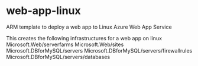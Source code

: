 # web-app-linux
ARM template to deploy a web app to Linux Azure Web App Service

This creates the following infrastructures for a web app on linux
Microsoft.Web/serverfarms
Microsoft.Web/sites
Microsoft.DBforMySQL/servers
Microsoft.DBforMySQL/servers/firewallrules
Microsoft.DBforMySQL/servers/databases

